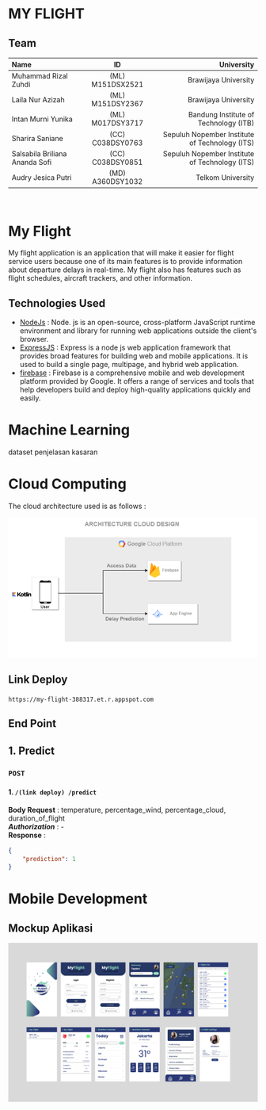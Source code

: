 # **MY FLIGHT**

## **Team**

| Name   | ID | University |
| :------------ |:---------------:| ------:|
| Muhammad Rizal Zuhdi    | (ML) M151DSX2521 |Brawijaya University|
|  Laila Nur Azizah    | (ML) M151DSY2367  |Brawijaya University|
| Intan Murni Yunika   | (ML) M017DSY3717 | Bandung Institute of Technology (ITB)|
| Sharira Saniane      | (CC) C038DSY0763 | Sepuluh Nopember Institute of Technology (ITS)|
| Salsabila Briliana Ananda Sofi    | (CC) C038DSY0851 | Sepuluh Nopember Institute of Technology (ITS)|
|  Audry Jesica Putri    | (MD) A360DSY1032  |Telkom University|
<br/>

# My Flight 
My flight application is an application that will make it easier for flight service users because one of its main features is to provide information about departure delays in real-time. My flight also has features such as flight schedules, aircraft trackers, and other information.


## Technologies Used
* [NodeJs](https://nodejs.org/en) : Node. js is an open-source, cross-platform JavaScript runtime environment and library for running web applications outside the client's browser.
* [ExpressJS](https://expressjs.com/) : Express is a node js web application framework that provides broad features for building web and mobile applications. It is used to build a single page, multipage, and hybrid web application.
* [firebase](https://firebase.google.com/?hl=id) : Firebase is a comprehensive mobile and web development platform provided by Google. It offers a range of services and tools that help developers build and deploy high-quality applications quickly and easily. 



# Machine Learning 

dataset penjelasan kasaran 



# Cloud Computing 
The cloud architecture used is as follows :

![cloud](./Image/cloud.png)

## Link Deploy 
`https://my-flight-388317.et.r.appspot.com`

## **End Point**
## 1. Predict
### `POST`
#### 1.  `/(link deploy) /predict` <br>
**Body Request**    :  temperature, percentage_wind, percentage_cloud, duration_of_flight <br>
***Authorization*** : -  <br>
**Response** :
```JSON
{
    "prediction": 1
}
```

# Mobile Development
 
## **Mockup Aplikasi** 

![mockup](Image/ui%20app.png)
